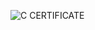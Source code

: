 ![C CERTIFICATE](https://user-images.githubusercontent.com/125251254/218405431-7249c8eb-341a-4bd8-8bfd-b8f5d6c5b3f1.jpg)

